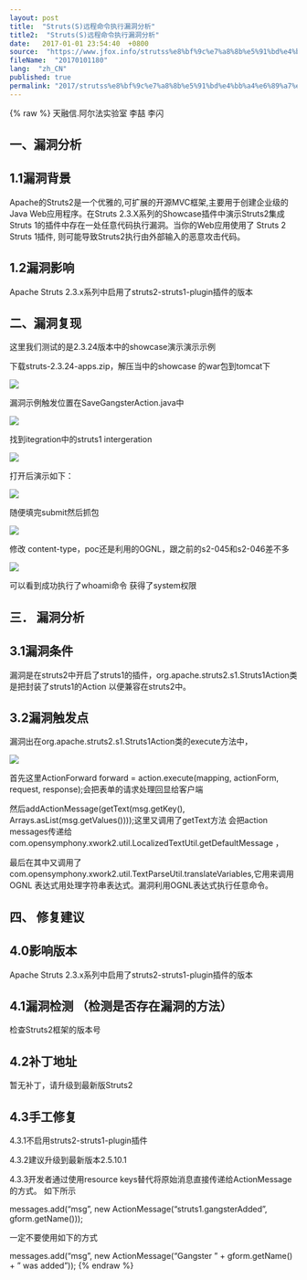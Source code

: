 ```yaml
---
layout: post
title:  "Struts(S)远程命令执行漏洞分析"
title2:  "Struts(S)远程命令执行漏洞分析"
date:   2017-01-01 23:54:40  +0800
source:  "https://www.jfox.info/strutss%e8%bf%9c%e7%a8%8b%e5%91%bd%e4%bb%a4%e6%89%a7%e8%a1%8c%e6%bc%8f%e6%b4%9e%e5%88%86%e6%9e%90.html"
fileName:  "20170101180"
lang:  "zh_CN"
published: true
permalink: "2017/strutss%e8%bf%9c%e7%a8%8b%e5%91%bd%e4%bb%a4%e6%89%a7%e8%a1%8c%e6%bc%8f%e6%b4%9e%e5%88%86%e6%9e%90.html"
---
```

{% raw %}
天融信.阿尔法实验室 李喆 李闪

## 一、漏洞分析

## 1.1漏洞背景

Apache的Struts2是一个优雅的,可扩展的开源MVC框架,主要用于创建企业级的Java Web应用程序。在Struts 2.3.X系列的Showcase插件中演示Struts2集成Struts 1的插件中存在一处任意代码执行漏洞。当你的Web应用使用了 Struts 2 Struts 1插件, 则可能导致Struts2执行由外部输入的恶意攻击代码。

## 1.2漏洞影响

Apache Struts 2.3.x系列中启用了struts2-struts1-plugin插件的版本

## 二、漏洞复现

这里我们测试的是2.3.24版本中的showcase演示演示示例

下载struts-2.3.24-apps.zip，解压当中的showcase 的war包到tomcat下

![](7ceeb21.png)

漏洞示例触发位置在SaveGangsterAction.java中

![](fdb5e49.png)

找到itegration中的struts1 intergeration

![](ddd36be.png)

打开后演示如下：

![](2fbfb75.png)

随便填完submit然后抓包

![](dd4e656.png)

修改 content-type，poc还是利用的OGNL，跟之前的s2-045和s2-046差不多

![](599e293.png)

可以看到成功执行了whoami命令 获得了system权限

## 三． 漏洞分析

## 3.1漏洞条件

漏洞是在struts2中开启了struts1的插件，org.apache.struts2.s1.Struts1Action类是把封装了struts1的Action 以便兼容在struts2中。

## 3.2漏洞触发点

漏洞出在org.apache.struts2.s1.Struts1Action类的execute方法中，

![](ad33c22.png)

首先这里ActionForward forward = action.execute(mapping, actionForm, request, response);会把表单的请求处理回显给客户端

然后addActionMessage(getText(msg.getKey(), Arrays.asList(msg.getValues())));这里又调用了getText方法 会把action messages传递给com.opensymphony.xwork2.util.LocalizedTextUtil.getDefaultMessage ，

最后在其中又调用了com.opensymphony.xwork2.util.TextParseUtil.translateVariables,它用来调用OGNL 表达式用处理字符串表达式。漏洞利用OGNL表达式执行任意命令。

## 四、 修复建议

## 4.0影响版本

Apache Struts 2.3.x系列中启用了struts2-struts1-plugin插件的版本

## 4.1漏洞检测 （检测是否存在漏洞的方法）

检查Struts2框架的版本号

## 4.2补丁地址

暂无补丁，请升级到最新版Struts2

## 4.3手工修复

4.3.1不启用struts2-struts1-plugin插件

4.3.2建议升级到最新版本2.5.10.1

4.3.3开发者通过使用resource keys替代将原始消息直接传递给ActionMessage的方式。 如下所示

messages.add(“msg”, new ActionMessage(“struts1.gangsterAdded”, gform.getName()));

一定不要使用如下的方式

messages.add(“msg”, new ActionMessage(“Gangster ” + gform.getName() + ” was added”));
{% endraw %}